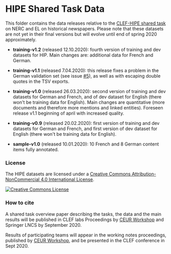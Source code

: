 # HIPE Shared Task Data

This folder contains the data releases relative to the [CLEF-HIPE shared task](https://impresso.github.io/CLEF-HIPE-2020/) on NERC and EL on historical newspapers. Please note that these datasets are not yet in their final versions but will evolve until end of spring 2020 approximately.


- **training-v1.2**  (released 12.10.2020): fourth version of training and dev datasets for HIP. Main changes are: additional data for French and German.
- **training-v1.1**  (released 7.04.2020): this release fixes a problem in the German validation set (see issue [#5](https://github.com/impresso/CLEF-HIPE-2020/issues/5)), as well as with escaping double quotes in the TSV exports.
- **training-v1.0** (released 26.03.2020): second version of training and dev datasets for German and French, and of dev dataset for English (there won't be training data for English). Main changes are quantitative (more documents and therefore more mentions and linked entities). Foreseen release v1.1 beginning of april with increased quality.
- **training-v0.9** (released 20.02.2020): first version of training and dev datasets for German and French, and first version of dev dataset for English (there won't be training data for English). 


- **sample-v1.0** (released 10.01.2020): 10 French and 8 German content items fully annotated.



### License

The HIPE datasets are licensed under a <a rel="license" href="http://creativecommons.org/licenses/by-nc/4.0/">Creative Commons Attribution-NonCommercial 4.0 International License</a>.

<a rel="license" href="http://creativecommons.org/licenses/by-nc/4.0/"><img alt="Creative Commons License" style="border-width:0" src="https://i.creativecommons.org/l/by-nc/4.0/88x31.png" /></a> 



### How to cite

A shared task overview paper describing the tasks, the data and the main results will be published in CLEF labs Proceedings by [CEUR Workshop](http://ceur-ws.org/) and Springer LNCS by September 2020.

Results of participating teams will appear in the working notes proceedings, published by [CEUR Workshop](http://ceur-ws.org/), and be presented in the CLEF conference in Sept 2020. 



